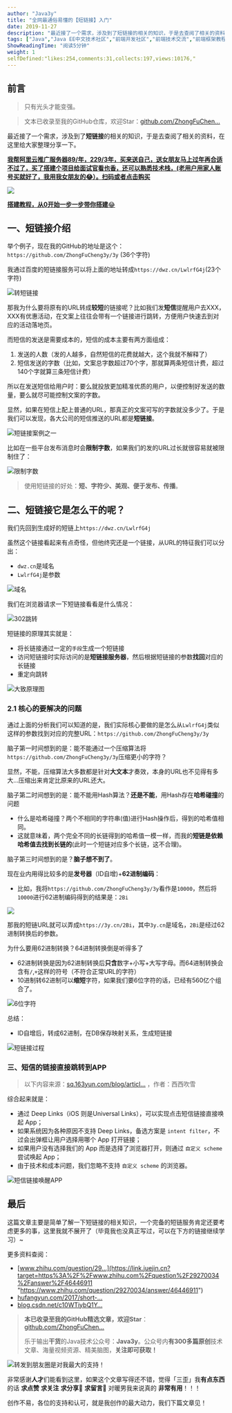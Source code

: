 ```yaml
---
author: "Java3y"
title: "全网最通俗易懂的【短链接】入门"
date: 2019-11-27
description: "最近接了一个需求，涉及到了短链接的相关的知识，于是去查阅了相关的资料，在这里给大家整理分享一下。 我帮阿里云推广服务器89年，2293年，买来送自己，送女朋友马上过年再合适不过了，买了搭建个项目给面试官看也香，还可以熟悉技术栈，(老用户用家人账号买就好了，我用我女朋友的😂…"
tags: ["Java","Java EE中文技术社区","前端开发社区","前端技术交流","前端框架教程","JavaScript 学习资源","CSS 技巧与最佳实践","HTML5 最新动态","前端工程师职业发展","开源前端项目","前端技术趋势"]
ShowReadingTime: "阅读5分钟"
weight: 1
selfDefined:"likes:254,comments:31,collects:197,views:10176,"
---
```

前言
--

> 只有光头才能变强。

> 文本已收录至我的GitHub仓库，欢迎Star：[github.com/ZhongFuChen…](https://link.juejin.cn?target=https%3A%2F%2Fgithub.com%2FZhongFuCheng3y%2F3y "https://github.com/ZhongFuCheng3y/3y")

最近接了一个需求，涉及到了**短链接**的相关的知识，于是去查阅了相关的资料，在这里给大家整理分享一下。

[**我帮阿里云推广服务器89/年，229/3年，买来送自己，送女朋友马上过年再合适不过了，买了搭建个项目给面试官看也香，还可以熟悉技术栈，(老用户用家人账号买就好了，我用我女朋友的😂）。扫码或者点击购买**](https://link.juejin.cn?target=https%3A%2F%2Fwww.aliyun.com%2Fminisite%2Fgoods%3FuserCode%3Dpfn5xpli%26share_source%3Dcopy_link "https://www.aliyun.com/minisite/goods?userCode=pfn5xpli&share_source=copy_link")

![](/images/jueJin/16ecb45e19ed59e.png)

[**搭建教程，从0开始一步一步带你搭建**😂](https://link.juejin.cn?target=https%3A%2F%2Fmp.weixin.qq.com%2Fs%2FMQqasjPs4Y-OCjQLuFj4ew "https://mp.weixin.qq.com/s/MQqasjPs4Y-OCjQLuFj4ew")

一、短链接介绍
-------

举个例子，现在我的GitHub的地址是这个：`https://github.com/ZhongFuCheng3y/3y` (36个字符)

我通过百度的短链接服务可以将上面的地址转成`https://dwz.cn/LwlrfG4j`(23个字符)

![转短链接](/images/jueJin/16daa4a6a479c6b.png)

那我为什么要将原有的URL转成**较短**的链接呢？比如我们发**短信**提醒用户去XXX，XXX有优惠活动，在文案上往往会带有一个链接进行跳转，方便用户快速去到对应的活动落地页。

而短信的发送是需要成本的，短信的成本主要有两方面组成：

1.  发送的人数（发的人越多，自然短信的花费就越大，这个我就不解释了）
2.  短信发送的字数（比如，文案总字数超过70个字，那就算两条短信计费，超过140个字就算三条短信计费）

所以在发送短信给用户时：要么就投放更加精准优质的用户，以便控制好发送的数量，要么就尽可能控制文案的字数。

显然，如果在短信上配上普通的URL，那真正的文案可写的字数就没多少了。于是我们可以发现，各大公司的短信推送的URL都是**短链接**。

![短链接案例之一](/images/jueJin/16daa5760025bd4.png)

比如在一些平台发布消息时会**限制字数**，如果我们的发的URL过长就很容易就被限制住了：

![限制字数](/images/jueJin/16daa5e1feb8427.png)

> 使用短链接的好处：**短、字符少、美观、便于发布、传播**。

二、短链接它是怎么干的呢？
-------------

我们先回到生成好的短链上`https://dwz.cn/LwlrfG4j`

虽然这个链接看起来有点奇怪，但他终究还是一个链接，从URL的特征我们可以分出：

*   `dwz.cn`是域名
*   `LwlrfG4j`是参数

![域名](/images/jueJin/16daa6c3bc293b5.png)

我们在浏览器请求一下短链接看看是什么情况：

![302跳转](/images/jueJin/16daa6a14a50337.png)

短链接的原理其实就是：

*   将长链接通过一定的`手段`生成一个短链接
*   访问短链接时实际访问的是**短链接服务器**，然后根据短链接的参数**找回**对应的长链接
*   重定向跳转

![大致原理图](/images/jueJin/16daa75f651d469.png)

### 2.1 核心的要解决的问题

通过上面的分析我们可以知道的是，我们实际核心要做的是怎么从`LwlrfG4j`类似这样的参数找到对应的完整URL：`https://github.com/ZhongFuCheng3y/3y`

脑子第一时间想到的是：能不能通过一个压缩算法将`https://github.com/ZhongFuCheng3y/3y`压缩更小的字符？

显然，不能，压缩算法大多数都是针对**大文本**才奏效，本身的URL也不见得有多大...压缩出来肯定比原来的URL还大。

脑子第二时间想到的是：能不能用Hash算法？**还是不能**，用Hash存在**哈希碰撞**的问题

*   什么是哈希碰撞？两个不相同的字符串(值)进行Hash操作后，得到的哈希值相同。
*   这就意味着，两个完全不同的长链得到的哈希值一模一样，而我的**短链是依赖哈希值去找到长链的**(此时一个短链对应多个长链，这不合理)。

脑子第三时间想到的是？**脑子想不到了**。

现在业内用得比较多的是**发号器**（ID自增)+**62进制编码**：

*   比如，我将`https://github.com/ZhongFuCheng3y/3y`看作是`10000`，然后将`10000`进行62进制编码得到的结果是：`2Bi`

![](/images/jueJin/16dab8e69b04692.png)

那我的短链URL就可以弄成`https://3y.cn/2Bi`，其中`3y.cn`是域名，`2Bi`是经过62进制转换后的参数。

为什么要用62进制转换？64进制转换倒是听得多了

*   62进制转换是因为62进制转换后**只含**数字+小写+大写字母。而64进制转换会含有`/`,`+`这样的符号（不符合正常URL的字符）
*   10进制转62进制可以**缩短**字符，如果我们要6位字符的话，已经有560亿个组合了。

![6位字符](/images/jueJin/16dab5feceb1801.png)

总结：

*   ID自增后，转成62进制，在DB保存映射关系，生成短链接

![短链接过程](/images/jueJin/16dab6a0b80480b.png)

### 三、短信的链接直接跳转到APP

> 以下内容来源：[sq.163yun.com/blog/articl…](https://link.juejin.cn?target=https%3A%2F%2Fsq.163yun.com%2Fblog%2Farticle%2F158315832059072512 "https://sq.163yun.com/blog/article/158315832059072512") ，作者：西西吹雪

综合起来就是：

*   通过 Deep Links（iOS 则是Universal Links），可以实现点击短信链接直接唤起 App；
*   如果系统因为各种原因不支持 Deep Links，备选方案是 `intent filter`，不过会出弹框让用户选择用哪个 App 打开链接；
*   如果用户没有选择我们的 App 而是选择了浏览器打开，则通过 `自定义 scheme` 尝试唤起 App；
*   由于技术和成本问题，我们忽略不支持 `自定义 scheme` 的浏览器。

![短信链接唤醒APP](/images/jueJin/16dab74e50e3318.png)

最后
--

这篇文章主要是简单了解一下短链接的相关知识，一个完备的短链服务肯定还要考虑更多的事，这里我就不展开了（毕竟我也没真正写过，可以在下方的链接继续学习）~

更多资料查阅：

*   [www.zhihu.com/question/29…](https://link.juejin.cn?target=https%3A%2F%2Fwww.zhihu.com%2Fquestion%2F29270034%2Fanswer%2F46446911 "https://www.zhihu.com/question/29270034/answer/46446911")
*   [hufangyun.com/2017/short-…](https://link.juejin.cn?target=https%3A%2F%2Fhufangyun.com%2F2017%2Fshort-url%2F "https://hufangyun.com/2017/short-url/")
*   [blog.csdn.net/c10WTiybQ1Y…](https://link.juejin.cn?target=https%3A%2F%2Fblog.csdn.net%2Fc10WTiybQ1Ye3%2Farticle%2Fdetails%2F78098840 "https://blog.csdn.net/c10WTiybQ1Ye3/article/details/78098840")

> **本已收录至我的GitHub精选文章，欢迎Star**：[github.com/ZhongFuChen…](https://link.juejin.cn?target=https%3A%2F%2Fgithub.com%2FZhongFuCheng3y%2F3y "https://github.com/ZhongFuCheng3y/3y")
> 
> 乐于输出**干货**的Java技术公众号：**Java3y**。公众号内**有300多篇原创**技术文章、海量视频资源、精美脑图，**关注即可获取！**

![转发到朋友圈是对我最大的支持！](/images/jueJin/16e9370fba5cbb6.png)

非常感谢**人才**们能看到这里，如果这个文章写得还不错，觉得「三歪」我**有点东西**的话 **求点赞** **求关注️** **求分享👥** **求留言💬** 对暖男我来说真的 **非常有用**！！！

创作不易，各位的支持和认可，就是我创作的最大动力，我们下篇文章见！